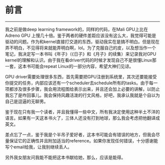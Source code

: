 # 前言

---

我之前是做deep learning framework的，同样的代码，在Mali GPU上比在Adreno GPU 上慢几十倍。鉴于两者的硬件差距应该没有这么大，我觉得可能是驱动的问题。作为和kernel直接打交道的东西，驱动我实在是搞不明白。但是现在弄不明白，不见得将来就能弄明白啊，lol。为了克服自己的皮，以及想当作一个笔记，我决定写一本书叫《年子》（《日子》和《月子》的续集）来记录我对GPU kernel的理解和认识。由于我在看driver代码的时候才发现自己不是很懂Linux那一套，这本书可能会repeat Linux的一部分内容，希望大神们见谅。

GPU driver需要处理很多东西，首先需要把GPU注册到系统里，其次还要能接受你提交的任务，内部应该还有一个scheduler去schedule所有的tasks。由于每一项都涉及很多步骤，我会用流程图给表示出来，并且还会加上必要的讲解，以防止我忘了是咋回事儿。我会保持风趣活泼的行文风格，好吧，我承认我就是个自以为自己是逗逼的无聊男。

鉴于现在只有我一个读者，并且我懂得一些中文，所有我决定使用这种半土不洋的语言。如果有一天这本书火了，三体人还没有打到地球，那么我会考虑把他翻译成英文。

差点忘了一点，鉴于我是个半吊子爱好者，这本书可能会有错误的地方，但我会尽量保证它的正确性并且附加适当的reference。如果你发现任何错误，十分感谢能写个email给我，让我别继续丢人。

另外我女朋友问我能不能把这本书献给她，那么，应该是能得。

